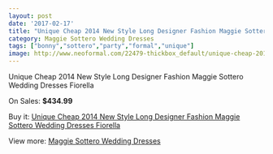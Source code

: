 ```yaml
---
layout: post
date: '2017-02-17'
title: "Unique Cheap 2014 New Style Long Designer Fashion Maggie Sottero Wedding Dresses Fiorella"
category: Maggie Sottero Wedding Dresses
tags: ["bonny","sottero","party","formal","unique"]
image: http://www.neoformal.com/22479-thickbox_default/unique-cheap-2014-new-style-long-designer-fashion-maggie-sottero-wedding-dresses-fiorella.jpg
---
```

Unique Cheap 2014 New Style Long Designer Fashion Maggie Sottero Wedding Dresses Fiorella

On Sales: **$434.99**
<a href="https://www.neoformal.com/en/maggie-sottero-wedding-dresses-2014/7455-unique-cheap-2014-new-style-long-designer-fashion-maggie-sottero-wedding-dresses-fiorella.html"><amp-img layout="responsive" width="600" height="600" src="//www.neoformal.com/22479-thickbox_default/unique-cheap-2014-new-style-long-designer-fashion-maggie-sottero-wedding-dresses-fiorella.jpg" alt="Unique Cheap 2014 New Style Long Designer Fashion Maggie Sottero Wedding Dresses Fiorella 0" /></a>
<a href="https://www.neoformal.com/en/maggie-sottero-wedding-dresses-2014/7455-unique-cheap-2014-new-style-long-designer-fashion-maggie-sottero-wedding-dresses-fiorella.html"><amp-img layout="responsive" width="600" height="600" src="//www.neoformal.com/22480-thickbox_default/unique-cheap-2014-new-style-long-designer-fashion-maggie-sottero-wedding-dresses-fiorella.jpg" alt="Unique Cheap 2014 New Style Long Designer Fashion Maggie Sottero Wedding Dresses Fiorella 1" /></a>

Buy it: [Unique Cheap 2014 New Style Long Designer Fashion Maggie Sottero Wedding Dresses Fiorella](https://www.neoformal.com/en/maggie-sottero-wedding-dresses-2014/7455-unique-cheap-2014-new-style-long-designer-fashion-maggie-sottero-wedding-dresses-fiorella.html "Unique Cheap 2014 New Style Long Designer Fashion Maggie Sottero Wedding Dresses Fiorella")

View more: [Maggie Sottero Wedding Dresses](https://www.neoformal.com/en/123-maggie-sottero-wedding-dresses-2014 "Maggie Sottero Wedding Dresses")